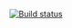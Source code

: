 

[![Build status](https://ci.appveyor.com/api/projects/status/tybeh0epf31njqn4?svg=true)](https://ci.appveyor.com/project/TrollFrosT/api-ci-iwbai)
